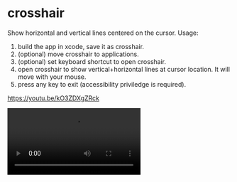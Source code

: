 # crosshair
Show horizontal and vertical lines centered on the cursor.
Usage: 
1. build the app in xcode, save it as crosshair.
2. (optional) move crosshair to applications.
3. (optional) set keyboard shortcut to open crosshair.
4. open crosshair to show vertical+horizontal lines at cursor location. It will move with your mouse.
5. press any key to exit (accessibility priviledge is required).


https://youtu.be/kO3ZDXgZRck

<video src="https://youtu.be/kO3ZDXgZRck" controls="controls" style="max-width: 730px;">
</video>